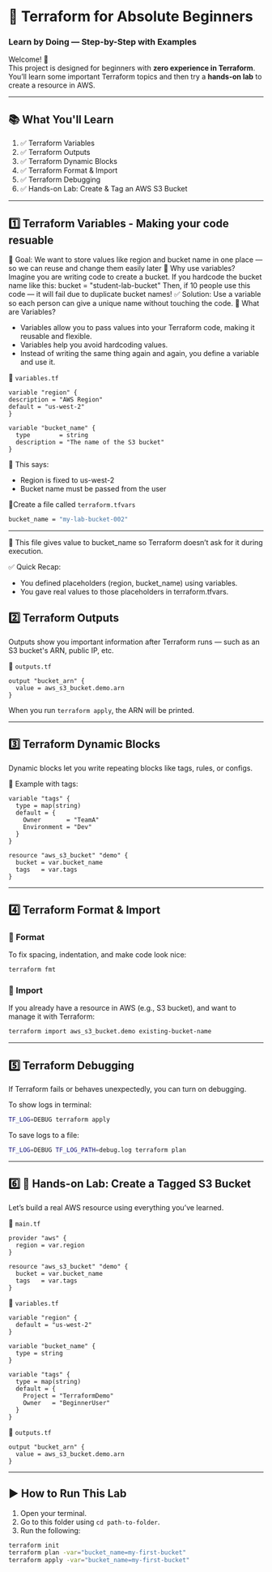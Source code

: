 # 🚀 Terraform for Absolute Beginners  
### Learn by Doing — Step-by-Step with Examples

Welcome! 🙌  
This project is designed for beginners with **zero experience in Terraform**.  
You’ll learn some important Terraform topics and then try a **hands-on lab** to create a resource in AWS.

---

## 📚 What You'll Learn

1. ✅ Terraform Variables  
2. ✅ Terraform Outputs  
3. ✅ Terraform Dynamic Blocks  
4. ✅ Terraform Format & Import  
5. ✅ Terraform Debugging  
6. ✅ Hands-on Lab: Create & Tag an AWS S3 Bucket

---

## 1️⃣ Terraform Variables - Making your code resuable 
   🎯 Goal: We want to store values like region and bucket name in one place — so we can reuse and change them easily later
   🧠 Why use variables?
      Imagine you are writing code to create a bucket. If you hardcode the bucket name like this:
      bucket = "student-lab-bucket"
      Then, if 10 people use this code — it will fail due to duplicate bucket names!
   ✅ Solution: Use a variable so each person can give a unique name without touching the code.
   📘 What are Variables?
   - Variables allow you to pass values into your Terraform code, making it reusable and flexible.
   - Variables help you avoid hardcoding values.  
   - Instead of writing the same thing again and again, you define a variable and use it.

📄 `variables.tf`
```hcl
variable "region" {
description = "AWS Region"
default = "us-west-2"
}

variable "bucket_name" {
  type        = string
  description = "The name of the S3 bucket"
}
```
📌 This says:
- Region is fixed to us-west-2
- Bucket name must be passed from the user

🧾Create a file called `terraform.tfvars`
```bash
bucket_name = "my-lab-bucket-002"
```

---
📌 This file gives value to bucket_name so Terraform doesn’t ask for it during execution.

✅ Quick Recap:
- You defined placeholders (region, bucket_name) using variables.
- You gave real values to those placeholders in terraform.tfvars.

## 2️⃣ Terraform Outputs

Outputs show you important information after Terraform runs — such as an S3 bucket's ARN, public IP, etc.

📄 `outputs.tf`
```hcl
output "bucket_arn" {
  value = aws_s3_bucket.demo.arn
}
```

When you run `terraform apply`, the ARN will be printed.

---

## 3️⃣ Terraform Dynamic Blocks

Dynamic blocks let you write repeating blocks like tags, rules, or configs.

📄 Example with tags:
```hcl
variable "tags" {
  type = map(string)
  default = {
    Owner       = "TeamA"
    Environment = "Dev"
  }
}

resource "aws_s3_bucket" "demo" {
  bucket = var.bucket_name
  tags   = var.tags
}
```

---

## 4️⃣ Terraform Format & Import

### 🧹 Format

To fix spacing, indentation, and make code look nice:
```bash
terraform fmt
```

### 🔄 Import

If you already have a resource in AWS (e.g., S3 bucket), and want to manage it with Terraform:
```bash
terraform import aws_s3_bucket.demo existing-bucket-name
```

---

## 5️⃣ Terraform Debugging

If Terraform fails or behaves unexpectedly, you can turn on debugging.

To show logs in terminal:
```bash
TF_LOG=DEBUG terraform apply
```

To save logs to a file:
```bash
TF_LOG=DEBUG TF_LOG_PATH=debug.log terraform plan
```

---

## 6️⃣ 🧪 Hands-on Lab: Create a Tagged S3 Bucket

Let’s build a real AWS resource using everything you’ve learned.

📄 `main.tf`
```hcl
provider "aws" {
  region = var.region
}

resource "aws_s3_bucket" "demo" {
  bucket = var.bucket_name
  tags   = var.tags
}
```

📄 `variables.tf`
```hcl
variable "region" {
  default = "us-west-2"
}

variable "bucket_name" {
  type = string
}

variable "tags" {
  type = map(string)
  default = {
    Project = "TerraformDemo"
    Owner   = "BeginnerUser"
  }
}
```

📄 `outputs.tf`
```hcl
output "bucket_arn" {
  value = aws_s3_bucket.demo.arn
}
```

---

## ▶️ How to Run This Lab

1. Open your terminal.
2. Go to this folder using `cd path-to-folder`.
3. Run the following:

```bash
terraform init
terraform plan -var="bucket_name=my-first-bucket"
terraform apply -var="bucket_name=my-first-bucket"
```
